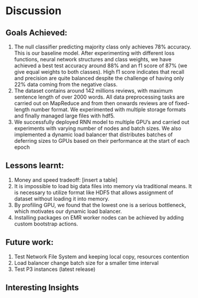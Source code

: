 # Discussion

## Goals Achieved:
1.	The null classifier predicting majority class only achieves 78% accuracy. This is our baseline model.  After experimenting with different loss functions, neural network structures and class weights, we have achieved a best test accuracy around 88% and an f1 score of 87% (we give equal weights to both classes). High f1 score indicates that recall and precision are quite balanced despite the challenge of having only 22% data coming from the negative class.  
2.	The dataset contains around 142 millions reviews, with maximum sentence length of over 2000 words. All data preprocessing tasks are carried out on MapReduce and from then onwards reviews are of fixed-length number format. We experimented with multiple storage formats and finally managed large files with hdf5.
3.	We successfully deployed RNN model to multiple GPU’s and carried out experiments with varying number of nodes and batch sizes. We also implemented a dynamic load balancer that distributes batches of deferring sizes to GPUs based on their performance at the start of each epoch

## Lessons learnt:
1.	Money and speed tradeoff: [insert a table]
2.	It is impossible to load big data files into memory via traditional means. It is necessary to utilize format like HDF5 that allows assignment of dataset without loading it into memory.
3.	By profiling GPU, we found that the lowest one is a serious bottleneck, which motivates our dynamic load balancer.
4.	Installing packages on EMR worker nodes can be achieved by adding custom bootstrap actions.

## Future work:
1.	Test Network File System and keeping local copy, resources contention
2.	Load balancer change batch size for a smaller time interval
3.	Test P3 instances (latest release)

## Interesting Insights

